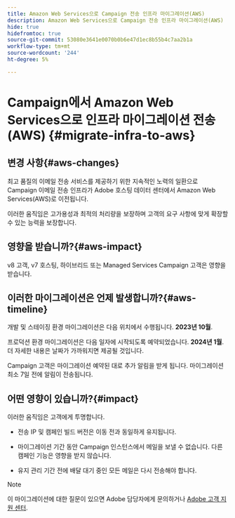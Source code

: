 ```yaml
---
title: Amazon Web Services으로 Campaign 전송 인프라 마이그레이션(AWS)
description: Amazon Web Services으로 Campaign 전송 인프라 마이그레이션(AWS)
hide: true
hidefromtoc: true
source-git-commit: 53080e3641e0070b0b6e47d1ec8b55b4c7aa2b1a
workflow-type: tm+mt
source-wordcount: '244'
ht-degree: 5%

---
```



# Campaign에서 Amazon Web Services으로 인프라 마이그레이션 전송(AWS) {#migrate-infra-to-aws}

## 변경 사항{#aws-changes}

최고 품질의 이메일 전송 서비스를 제공하기 위한 지속적인 노력의 일환으로 Campaign 이메일 전송 인프라가 Adobe 호스팅 데이터 센터에서 Amazon Web Services(AWS)로 이전됩니다.

이러한 움직임은 고가용성과 최적의 처리량을 보장하며 고객의 요구 사항에 맞게 확장할 수 있는 능력을 보장합니다.

## 영향을 받습니까?{#aws-impact}

v8 고객, v7 호스팅, 하이브리드 또는 Managed Services Campaign 고객은 영향을 받습니다.

## 이러한 마이그레이션은 언제 발생합니까?{#aws-timeline}

개발 및 스테이징 환경 마이그레이션은 다음 위치에서 수행됩니다. **2023년 10월**.

프로덕션 환경 마이그레이션은 다음 일자에 시작되도록 예약되었습니다. **2024년 1월**. 더 자세한 내용은 날짜가 가까워지면 제공될 것입니다.

Campaign 고객은 마이그레이션 예약된 대로 추가 알림을 받게 됩니다. 마이그레이션 최소 7일 전에 알림이 전송됩니다.

## 어떤 영향이 있습니까?{#impact}

이러한 움직임은 고객에게 투명합니다.

* 전송 IP 및 캠페인 빌드 버전은 이동 전과 동일하게 유지됩니다.

* 마이그레이션 기간 동안 Campaign 인스턴스에서 메일을 보낼 수 없습니다. 다른 캠페인 기능은 영향을 받지 않습니다.

* 유지 관리 기간 전에 배달 대기 중인 모든 메일은 다시 전송해야 합니다.

>[!NOTE]
>
>이 마이그레이션에 대한 질문이 있으면 Adobe 담당자에게 문의하거나 [Adobe 고객 지원 센터](https://helpx.adobe.com/kr/enterprise/admin-guide.html/enterprise/using/support-for-experience-cloud.ug.html).
>


